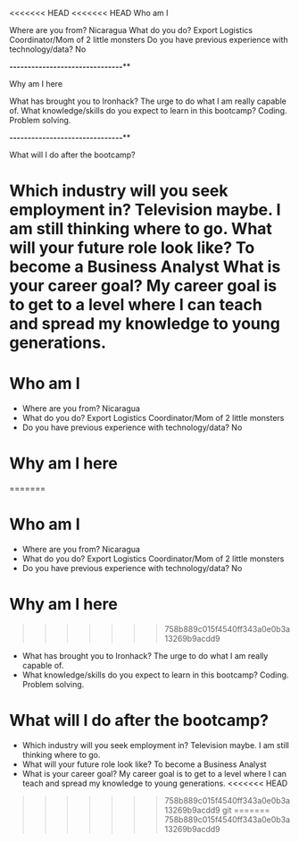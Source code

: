 <<<<<<< HEAD
<<<<<<< HEAD
Who am I

Where are you from? Nicaragua
What do you do? Export Logistics Coordinator/Mom of 2 little monsters
Do you have previous experience with technology/data? No

**************-------------------------------****************
   
Why am I here

What has brought you to Ironhack? The urge to do what I am really capable of.
What knowledge/skills do you expect to learn in this bootcamp? Coding. Problem solving.

**************-------------------------------****************

What will I do after the bootcamp?

Which industry will you seek employment in? Television maybe. I am still thinking where to go.
What will your future role look like? To become a Business Analyst
What is your career goal? My career goal is to get to a level where I can teach and spread my knowledge to young generations. 
=======
# Who am I

* Where are you from? Nicaragua
* What do you do? Export Logistics Coordinator/Mom of 2 little monsters
* Do you have previous experience with technology/data? No

# Why am I here

=======
# Who am I

* Where are you from? Nicaragua
* What do you do? Export Logistics Coordinator/Mom of 2 little monsters
* Do you have previous experience with technology/data? No

# Why am I here

>>>>>>> 758b889c015f4540ff343a0e0b3a13269b9acdd9
* What has brought you to Ironhack? The urge to do what I am really capable of.
* What knowledge/skills do you expect to learn in this bootcamp? Coding. Problem solving. 

# What will I do after the bootcamp?

* Which industry will you seek employment in? Television maybe. I am still thinking where to go.
* What will your future role look like? To become a Business Analyst
* What is your career goal? My career goal is to get to a level where I can teach and spread my knowledge to young generations.
<<<<<<< HEAD
>>>>>>> 758b889c015f4540ff343a0e0b3a13269b9acdd9
git
=======
>>>>>>> 758b889c015f4540ff343a0e0b3a13269b9acdd9
